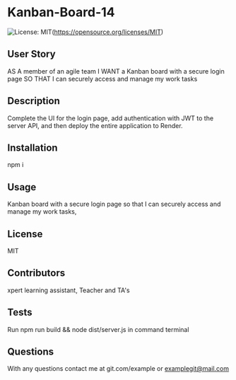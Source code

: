 # Kanban-Board-14
![License: MIT](https://img.shields.io/badge/License-MIT-yellow.svg)(https://opensource.org/licenses/MIT)

## User Story
AS A member of an agile team
I WANT a Kanban board with a secure login page
SO THAT I can securely access and manage my work tasks 
 
## Description
Complete the UI for the login page, add authentication with JWT to the server API, and then deploy the entire application to Render.

## Installation
npm i

## Usage
Kanban board with a secure login page
so that I can securely access and manage my work tasks,

## License
  MIT
  
## Contributors
  xpert learning assistant, Teacher and TA's
  
## Tests
  Run npm run build && node dist/server.js in command terminal
  
## Questions
With any questions contact me at git.com/example or examplegit@mail.com
  
